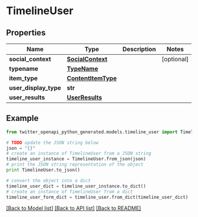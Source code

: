 # TimelineUser


## Properties

Name | Type | Description | Notes
------------ | ------------- | ------------- | -------------
**social_context** | [**SocialContext**](SocialContext.md) |  | [optional] 
**typename** | [**TypeName**](TypeName.md) |  | 
**item_type** | [**ContentItemType**](ContentItemType.md) |  | 
**user_display_type** | **str** |  | 
**user_results** | [**UserResults**](UserResults.md) |  | 

## Example

```python
from twitter_openapi_python_generated.models.timeline_user import TimelineUser

# TODO update the JSON string below
json = "{}"
# create an instance of TimelineUser from a JSON string
timeline_user_instance = TimelineUser.from_json(json)
# print the JSON string representation of the object
print TimelineUser.to_json()

# convert the object into a dict
timeline_user_dict = timeline_user_instance.to_dict()
# create an instance of TimelineUser from a dict
timeline_user_form_dict = timeline_user.from_dict(timeline_user_dict)
```
[[Back to Model list]](../README.md#documentation-for-models) [[Back to API list]](../README.md#documentation-for-api-endpoints) [[Back to README]](../README.md)


